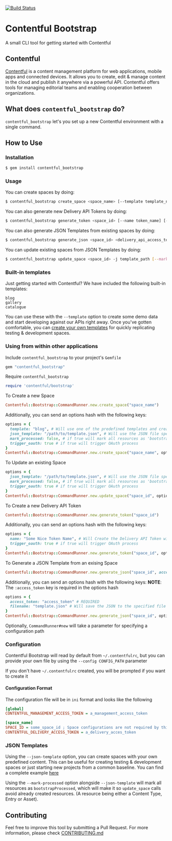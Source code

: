 [![Build Status](https://travis-ci.org/contentful/contentful-bootstrap.rb.svg)](https://travis-ci.org/contentful/contentful-bootstrap.rb)

# Contentful Bootstrap

A small CLI tool for getting started with Contentful

## Contentful
[Contentful](http://www.contentful.com) is a content management platform for web applications,
mobile apps and connected devices. It allows you to create, edit & manage content in the cloud
and publish it anywhere via a powerful API. Contentful offers tools for managing editorial
teams and enabling cooperation between organizations.

## What does `contentful_bootstrap` do?
`contentful_bootstrap` let's you set up a new Contentful environment with a single command.

## How to Use

### Installation

```bash
$ gem install contentful_bootstrap
```

### Usage

You can create spaces by doing:

```bash
$ contentful_bootstrap create_space <space_name> [--template template_name] [--json-template template_path] [--mark-processed] [--config CONFIG_PATH]
```

You can also generate new Delivery API Tokens by doing:

```bash
$ contentful_bootstrap generate_token <space_id> [--name token_name] [--config CONFIG_PATH]
```

You can also generate JSON Templates from existing spaces by doing:

```bash
$ contentful_bootstrap generate_json <space_id> <delivery_api_access_token> [--output-file OUTPUT PATH]
```

You can update existing spaces from JSON Templates by doing:

```bash
$ contentful_bootstrap update_space <space_id> -j template_path [--mark-processed]
```

### Built-in templates

Just getting started with Contentful? We have included the following built-in templates:

```
blog
gallery
catalogue
```

You can use these with the `--template` option to create some demo data and start developing
against our APIs right away. Once you've gotten comfortable, you can
[create your own templates](#json-templates) for quickly replicating testing & development spaces.

### Using from within other applications

Include `contentful_bootstrap` to your project's `Gemfile`

```ruby
gem "contentful_bootstrap"
```

Require `contentful_bootstrap`

```ruby
require 'contentful/bootstrap'
```

To Create a new Space

```ruby
Contentful::Bootstrap::CommandRunner.new.create_space("space_name")
```

Additionally, you can send an options hash with the following keys:

```ruby
options = {
  template: "blog", # Will use one of the predefined templates and create Content Types, Assets and Entries
  json_template: "/path/to/template.json", # Will use the JSON file specified as a Template
  mark_processed: false, # if true will mark all resources as 'bootstrapProcessed' and will be avoided for update_space calls (doesnt affect create_space)
  trigger_oauth: true # if true will trigger OAuth process
}
Contentful::Bootstrap::CommandRunner.new.create_space("space_name", options)
```

To Update an existing Space

```ruby
options = {
  json_template: "/path/to/template.json", # Will use the JSON file specified as a Template
  mark_processed: false, # if true will mark all resources as 'bootstrapProcessed and will be avoided on future update_space calls
  trigger_oauth: true # if true will trigger OAuth process
}
Contentful::Bootstrap::CommandRunner.new.update_space("space_id", options)
```

To Create a new Delivery API Token

```ruby
Contentful::Bootstrap::CommandRunner.new.generate_token("space_id")
```

Additionally, you can send an options hash with the following keys:

```ruby
options = {
  name: "Some Nice Token Name", # Will Create the Delivery API Token with the specified name
  trigger_oauth: true # if true will trigger OAuth process
}
Contentful::Bootstrap::CommandRunner.new.generate_token("space_id", options)
```

To Generate a JSON Template from an exising Space

```ruby
Contentful::Bootstrap::CommandRunner.new.generate_json("space_id", access_token: "delivery_api_access_token")
```

Additionally, you can send an options hash with the following keys:
**NOTE**: The `:access_token` key is required in the options hash

```ruby
options = {
  access_token: "access_token" # REQUIRED
  filename: "template.json" # Will save the JSON to the specified file
}
Contentful::Bootstrap::CommandRunner.new.generate_json("space_id", options)
```

Optionally, `CommandRunner#new` will take a parameter for specifying a configuration path

### Configuration

Contentful Bootstrap will read by default from `~/.contentfulrc`, but you can provide your own
file by using the `--config CONFIG_PATH` parameter

If you don't have `~/.contentfulrc` created, you will be prompted if you want to create it

#### Configuration Format

The configuration file will be in `ini` format and looks like the following

```ini
[global]
CONTENTFUL_MANAGEMENT_ACCESS_TOKEN = a_management_access_token

[space_name]
SPACE_ID = some_space_id ; Space configurations are not required by this tool, but can be generated by it
CONTENTFUL_DELIVERY_ACCESS_TOKEN = a_delivery_acces_token
```

### JSON Templates

Using the `--json-template` option, you can create spaces with your own predefined content.
This can be useful for creating testing & development spaces or just starting new projects from
a common baseline. You can find a complete example [here](./examples/templates/catalogue.json)

Using the `--mark-processed` option alongside `--json-template` will mark all resources as `bootstrapProcessed`,
which will make it so `update_space` calls avoid already created resources. (A resource being either a Content Type, Entry or Asset).

## Contributing

Feel free to improve this tool by submitting a Pull Request. For more information,
please check [CONTRIBUTING.md](./CONTRIBUTING.md)
